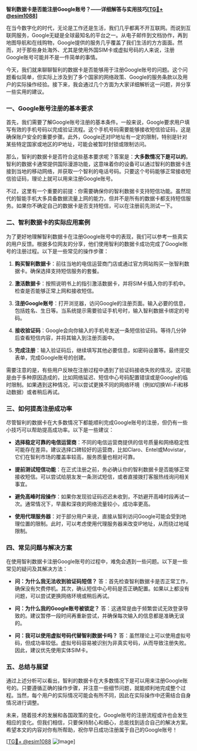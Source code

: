 **智利数据卡是否能注册Google账号？——详细解答与实用技巧[[TG💪+ @esim1088](https://t.me/s/esim1088)]**

在当今数字化的时代，无论是工作还是生活，我们几乎都离不开互联网。而说到互联网服务，Google无疑是全球最知名的平台之一。从电子邮件到文档协作，再到地图导航和在线购物，Google提供的服务几乎覆盖了我们生活的方方面面。然而，对于那些身处海外、尤其是使用外国SIM卡或虚拟号码的人来说，注册Google账号可能并不是一件简单的事情。

今天，我们就来聊聊智利的数据卡是否能够用于注册Google账号的问题。这个问题看似简单，但实际上涉及到了多个国家的网络政策、Google的服务条款以及用户的实际操作经验。接下来，我会通过几个方面为大家详细解析这一问题，并分享一些实用的建议。

### **一、Google账号注册的基本要求**

首先，我们需要了解Google账号注册的基本条件。一般来说，Google要求用户填写有效的手机号码以完成验证流程。这个手机号码需要能够接收短信验证码，这是确保账户安全的重要步骤。此外，Google还对IP地址有一定的限制，特别是针对某些特定国家或地区的IP地址，可能会被暂时封锁或限制访问。

那么，智利的数据卡是否符合这些基本要求呢？答案是：**大多数情况下是可以的**。智利的数据卡通常提供国际漫游功能，这意味着你的设备可以通过智利的数据卡连接到当地的移动网络，并获取一个智利的电话号码。只要这个号码能够正常接收短信验证码，理论上就可以用来注册Google账号。

不过，这里有一个重要的前提：你需要确保你的智利数据卡支持短信功能。虽然现代的智能手机大多具备数据流量上网的能力，但并不是所有的数据卡都支持短信服务。如果你不确定自己的数据卡是否支持短信，可以在注册前先测试一下。

### **二、智利数据卡的实际应用案例**

为了更好地理解智利数据卡在注册Google账号中的表现，我们可以参考一些真实的用户反馈。根据多位网友的分享，他们使用智利的数据卡成功完成了Google账号的注册过程。以下是一些常见的操作步骤：

1. **购买智利数据卡**：前往当地的电信运营商门店或通过官方网站购买一张智利数据卡。确保选择支持短信服务的套餐。
   
2. **激活数据卡**：按照说明书上的指引激活数据卡，并将SIM卡插入你的手机中。检查是否能够正常上网和接收短信。

3. **注册Google账号**：打开浏览器，访问Google的注册页面。输入必要的信息，包括姓名、生日等。当系统提示需要验证手机号时，输入智利数据卡绑定的号码。

4. **接收验证码**：Google会向你输入的手机号发送一条短信验证码。等待几分钟后查看短信内容，并将其输入到注册页面中。

5. **完成注册**：输入验证码后，继续填写其他必要信息，如密码设置等。最终提交表单，完成Google账号的创建。

需要注意的是，有些用户反映在注册过程中遇到了验证码接收失败的情况。这可能是由于多种原因造成的，比如网络延迟、短信中心号码配置错误或是Google的临时限制。如果遇到这种情况，可以尝试更换不同的网络环境（例如切换Wi-Fi和移动数据）或者稍后再试。

### **三、如何提高注册成功率**

尽管智利的数据卡在大多数情况下都能顺利完成Google账号的注册，但仍有一些小技巧可以帮助提高成功率。以下是一些建议：

- **选择稳定可靠的电信运营商**：不同的电信运营商提供的信号质量和网络稳定性可能存在差异。建议选择口碑较好的运营商，比如Claro、Entel或Movistar，它们在智利市场的覆盖率较高，服务质量也相对可靠。
  
- **提前测试短信功能**：在正式注册之前，务必确认你的智利数据卡是否能够正常接收短信。可以尝试给朋友发一条测试短信，或者直接拨打客服热线询问相关事宜。

- **避免高峰时段操作**：如果你发现验证码迟迟未收到，不妨避开高峰时段再试一次。通常情况下，早晨和深夜的网络流量较小，成功率更高。

- **使用代理服务器**：对于部分用户来说，直接从智利访问Google可能会受到地理位置的限制。此时，可以考虑使用代理服务器来改变IP地址，从而绕过地域限制。

### **四、常见问题与解决方案**

在使用智利数据卡注册Google账号的过程中，难免会遇到一些问题。以下是一些常见的疑问及其解决方法：

- **问：为什么我无法收到验证码短信？**
  答：首先检查智利数据卡是否正常工作，确保没有欠费停机。其次，确认短信中心号码是否正确配置。如果以上都没有问题，可以尝试更换网络环境或稍后再试。

- **问：为什么我的Google账号被锁定？**
  答：这通常是由于频繁尝试无效登录导致的。建议暂停一段时间再重新尝试，并确保每次输入的信息都是准确无误的。

- **问：我可以使用虚拟号码代替智利数据卡吗？**
  答：虽然理论上可以使用虚拟号码，但成功率较低。虚拟号码容易被识别为非真实号码，从而导致注册失败。因此，建议优先使用实体SIM卡。

### **五、总结与展望**

通过上述分析可以看出，智利的数据卡在大多数情况下是可以用来注册Google账号的。只要遵循正确的操作步骤，并注意一些细节问题，就能顺利地完成整个过程。当然，每个用户的实际情况可能会有所不同，因此在实际操作中还需结合自身情况进行调整。

未来，随着技术的发展和各国政策的变化，Google账号的注册流程或许也会发生相应的变化。但我们相信，只要保持耐心和细心，总能找到适合自己的解决方案。希望本文的内容对你有所帮助，祝你早日成功注册属于自己的Google账号！

[[TG💪+ @esim1088](https://t.me/s/esim1088) ![Image](https://i.postimg.cc/4NQfJmqS/Snipaste-2025-05-13-00-14-12.png)]